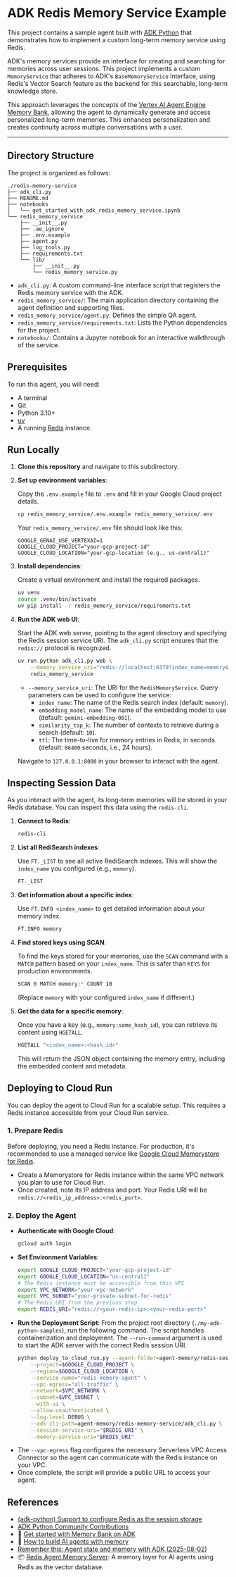 # ADK Redis Memory Service Example

This project contains a sample agent built with [ADK Python](https://google.github.io/adk-docs/) that demonstrates how to implement a custom long-term memory service using Redis.

ADK's memory services provide an interface for creating and searching for memories across user sessions. This project implements a custom `MemoryService` that adheres to ADK's `BaseMemoryService` interface, using Redis's Vector Search feature as the backend for this searchable, long-term knowledge store.

This approach leverages the concepts of the [Vertex AI Agent Engine Memory Bank](https://docs.cloud.google.com/agent-builder/agent-engine/memory-bank/overview), allowing the agent to dynamically generate and access personalized long-term memories. This enhances personalization and creates continuity across multiple conversations with a user.

---

## Directory Structure

The project is organized as follows:

```
./redis-memory-service
├── adk_cli.py
├── README.md
├── notebooks
│   └── get_started_with_adk_redis_memory_service.ipynb
└── redis_memory_service
    ├── __init__.py
    ├── .ae_ignore
    ├── .env.example
    ├── agent.py
    ├── log_tools.py
    ├── requirements.txt
    └── lib/
        ├── __init__.py
        └── redis_memory_service.py
```

- `adk_cli.py`: A custom command-line interface script that registers the Redis memory service with the ADK.
- `redis_memory_service/`: The main application directory containing the agent definition and supporting files.
- `redis_memory_service/agent.py`: Defines the simple QA agent.
- `redis_memory_service/requirements.txt`: Lists the Python dependencies for the project.
- `notebooks/`: Contains a Jupyter notebook for an interactive walkthrough of the service.

## Prerequisites

To run this agent, you will need:
- A terminal
- Git
- Python 3.10+
- [uv](https://docs.astral.sh/uv/getting-started/installation/)
- A running [Redis](https://redis.io/docs/getting-started/installation/) instance.

## Run Locally

1.  **Clone this repository** and navigate to this subdirectory.

2.  **Set up environment variables**:

    Copy the `.env.example` file to `.env` and fill in your Google Cloud project details.

    ```bash
    cp redis_memory_service/.env.example redis_memory_service/.env
    ```

    Your `redis_memory_service/.env` file should look like this:

    ```
    GOOGLE_GENAI_USE_VERTEXAI=1
    GOOGLE_CLOUD_PROJECT="your-gcp-project-id"
    GOOGLE_CLOUD_LOCATION="your-gcp-location (e.g., us-central1)"
    ```

3.  **Install dependencies**:

    Create a virtual environment and install the required packages.

    ```bash
    uv venv
    source .venv/bin/activate
    uv pip install -r redis_memory_service/requirements.txt
    ```

4.  **Run the ADK web UI**:

    Start the ADK web server, pointing to the agent directory and specifying the Redis session service URI. The `adk_cli.py` script ensures that the `redis://` protocol is recognized.

    ```bash
    uv run python adk_cli.py web \
        --memory_service_uri="redis://localhost:6379?index_name=memory&embedding_model_name=gemini-embedding-001&similarity_top_k=10&ttl=86400" \
        redis_memory_service
    ```

    *   `--memory_service_uri`: The URI for the `RedisMemoryService`. Query parameters can be used to configure the service:
        *   `index_name`: The name of the Redis search index (default: `memory`).
        *   `embedding_model_name`: The name of the embedding model to use (default: `gemini-embedding-001`).
        *   `similarity_top_k`: The number of contexts to retrieve during a search (default: `10`).
        *   `ttl`: The time-to-live for memory entries in Redis, in seconds (default: `86400` seconds, i.e., 24 hours).

    Navigate to `127.0.0.1:8000` in your browser to interact with the agent.

## Inspecting Session Data

As you interact with the agent, its long-term memories will be stored in your Redis database. You can inspect this data using the `redis-cli`.

1.  **Connect to Redis**:
    ```bash
    redis-cli
    ```

2.  **List all RediSearch indexes**:

    Use `FT._LIST` to see all active RediSearch indexes. This will show the `index_name` you configured (e.g., `memory`).
    ```bash
    FT._LIST
    ```

3.  **Get information about a specific index**:

    Use `FT.INFO <index_name>` to get detailed information about your memory index.
    ```bash
    FT.INFO memory
    ```

4.  **Find stored keys using SCAN**:

    To find the keys stored for your memories, use the `SCAN` command with a `MATCH` pattern based on your `index_name`. This is safer than `KEYS` for production environments.
    ```bash
    SCAN 0 MATCH memory:* COUNT 10
    ```
    (Replace `memory` with your configured `index_name` if different.)

5.  **Get the data for a specific memory**:

    Once you have a key (e.g., `memory:some_hash_id`), you can retrieve its content using `HGETALL`.
    ```bash
    HGETALL "<index_name>:<hash_id>"
    ```
    This will return the JSON object containing the memory entry, including the embedded content and metadata.

## Deploying to Cloud Run

You can deploy the agent to Cloud Run for a scalable setup. This requires a Redis instance accessible from your Cloud Run service.

### 1. Prepare Redis

Before deploying, you need a Redis instance. For production, it's recommended to use a managed service like [Google Cloud Memorystore for Redis](https://cloud.google.com/memorystore/docs/redis).

- Create a Memorystore for Redis instance within the same VPC network you plan to use for Cloud Run.
- Once created, note its IP address and port. Your Redis URI will be `redis://<redis_ip_address>:<redis_port>`.

### 2. Deploy the Agent

- **Authenticate with Google Cloud**:
    ```bash
    gcloud auth login
    ```
- **Set Environment Variables**:
    ```bash
    export GOOGLE_CLOUD_PROJECT="your-gcp-project-id"
    export GOOGLE_CLOUD_LOCATION="us-central1"
    # The Redis instance must be accessible from this VPC
    export VPC_NETWORK="your-vpc-network"
    export VPC_SUBNET="your-private-subnet-for-redis"
    # The Redis URI from the previous step
    export REDIS_URI="redis://<your-redis-ip>:<your-redis-port>"
    ```
- **Run the Deployment Script**:
    From the project root directory (`./my-adk-python-samples`), run the following command. The script handles containerization and deployment. The `--run-command` argument is used to start the ADK server with the correct Redis session URI.
    ```bash
    python deploy_to_cloud_run.py --agent-folder=agent-memory/redis-session-service/redis_session_service \
        --project=$GOOGLE_CLOUD_PROJECT \
        --region=$GOOGLE_CLOUD_LOCATION \
        --service-name="redis-memory-agent" \
        --vpc-egress="all-traffic" \
        --network=$VPC_NETWORK \
        --subnet=$VPC_SUBNET \
        --with-ui \
        --allow-unauthenticated \
        --log-level DEBUG \
        --adk-cli-path=agent-memory/redis-memory-service/adk_cli.py \
        --session-service-uri="$REDIS_URI" \
        --memory-service-uri="$REDIS_URI"
    ```
- The `--vpc-egress` flag configures the necessary Serverless VPC Access Connector so the agent can communicate with the Redis instance on your VPC.
- Once complete, the script will provide a public URL to access your agent.

## References

- [(adk-python) Support to configure Redis as the session storage](https://github.com/google/adk-python/issues/938#issuecomment-3429871364)
- [ADK Python Community Contributions](https://github.com/google/adk-python-community)
- 📓 [Get started with Memory Bank on ADK](https://github.com/GoogleCloudPlatform/generative-ai/blob/main/agents/agent_engine/memory_bank/get_started_with_memory_bank_on_adk.ipynb)
- 🎥 [How to build AI agents with memory](https://youtu.be/sMtrelDNxIc?si=sw_-ALjIP93DjtED)
- [Remember this: Agent state and memory with ADK (2025-08-02)](https://cloud.google.com/blog/topics/developers-practitioners/remember-this-agent-state-and-memory-with-adk?hl=en)
- 📦 [Redis Agent Memory Server](https://github.com/redis/agent-memory-server): A memory layer for AI agents using Redis as the vector database.
